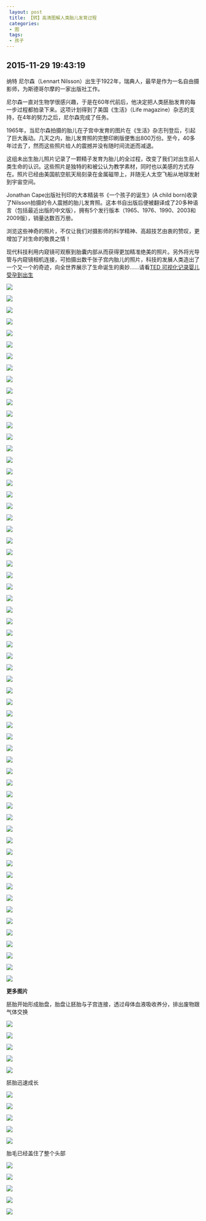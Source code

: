 ```yaml
---
 layout: post
 title: 【转】高清图解人类胎儿发育过程
 categories:
 - 图
 tags:
 - 孩子
---
```


## 2015-11-29 19:43:19

纳特 尼尔森（Lennart Nilsson）出生于1922年，瑞典人，最早是作为一名自由摄影师，为斯德哥尔摩的一家出版社工作。

尼尔森一直对生物学很感兴趣，于是在60年代前后，他决定把人类胚胎发育的每一步过程都拍录下来。这项计划得到了美国《生活》（Life magazine）杂志的支持，在4年的努力之后，尼尔森完成了任务。

1965年，当尼尔森拍摄的胎儿在子宫中发育的图片在《生活》杂志刊登后，引起了巨大轰动。几天之内，胎儿发育照的完整印刷版便售出800万份。至今，40多年过去了，然而这些照片给人的震撼并没有随时间流逝而减退。

这组未出生胎儿照片记录了一颗精子发育为胎儿的全过程，改变了我们对出生前人类生命的认识。这些照片是独特的和被公认为教学素材，同时也以美感的方式存在。照片已经由美国航空航天局刻录在金属磁带上，并随无人太空飞船从地球发射到宇宙空间。

Jonathan Cape出版社刊印的大本精装书《一个孩子的诞生》(A child born)收录了Nilsson拍摄的令人震撼的胎儿发育照。这本书自出版后便被翻译成了20多种语言（包括最近出版的中文版），拥有5个发行版本（1965、1976、1990、2003和2009版），销量达数百万册。

浏览这些神奇的照片，不仅让我们对摄影师的科学精神、高超技艺由衷的赞叹，更增加了对生命的敬畏之情！

现代科技利用内窥镜可观察到胎囊内部从而获得更加精准绝美的照片。另外将光导管与内窥镜相机连接，可拍摄出数千张子宫内胎儿的照片，科技的发展人类造出了一个又一个的奇迹，向全世界展示了生命诞生的奥妙……请看[TED 可视化记录婴儿受孕到出生](http://v.163.com/movie/2012/1/K/U/M8SI7QONP_M8SI7V6KU.html)

![](/pic/胎儿发育_003.jpg)

![](/pic/胎儿发育_004.jpg)

![](/pic/胎儿发育_005.jpg)

![](/pic/胎儿发育_005_1.jpg)

![](/pic/胎儿发育_006.jpg)

![](/pic/胎儿发育_007.jpg)

![](/pic/胎儿发育_008.jpg)

![](/pic/胎儿发育_009.jpg)

![](/pic/胎儿发育_010.jpg)

![](/pic/胎儿发育_011.jpg)

![](/pic/胎儿发育_012.jpg)

![](/pic/胎儿发育_013.jpg)

![](/pic/胎儿发育_014.jpg)

![](/pic/胎儿发育_015.jpg)

![](/pic/胎儿发育_016.jpg)

![](/pic/胎儿发育_017.jpg)

![](/pic/胎儿发育_018.jpg)

![](/pic/胎儿发育_019.jpg)

![](/pic/胎儿发育_020.jpg)

![](/pic/胎儿发育_021.jpg)

![](/pic/胎儿发育_022.jpg)

![](/pic/胎儿发育_023.jpg)

![](/pic/胎儿发育_024.jpg)

![](/pic/胎儿发育_025.jpg)

![](/pic/胎儿发育_026.jpg)

![](/pic/胎儿发育_027.jpg)

![](/pic/胎儿发育_028.jpg)

![](/pic/胎儿发育_029.jpg)

![](/pic/胎儿发育_030.jpg)

![](/pic/胎儿发育_031.jpg)

![](/pic/胎儿发育_032.jpg)

![](/pic/胎儿发育_033.jpg)

![](/pic/胎儿发育_034.jpg)

![](/pic/胎儿发育_035.jpg)

![](/pic/胎儿发育_036.jpg)

![](/pic/胎儿发育_037.jpg)

![](/pic/胎儿发育_038.jpg)

![](/pic/胎儿发育_038-1.jpg)

![](/pic/胎儿发育_038-2.jpg)

![](/pic/胎儿发育_039.jpg)

![](/pic/胎儿发育_040.jpg)

![](/pic/胎儿发育_040-1.jpg)

![](/pic/胎儿发育_040-2.jpg)

![](/pic/胎儿发育_041.jpg)

![](/pic/胎儿发育_042.jpg)

![](/pic/胎儿发育_043.jpg)

![](/pic/胎儿发育_043-1.jpg)

![](/pic/胎儿发育_044.jpg)

![](/pic/胎儿发育_045.jpg)

![](/pic/胎儿发育_046.jpg)

![](/pic/胎儿发育_046-1.jpg)

![](/pic/胎儿发育_047.jpg)

![](/pic/胎儿发育_048.jpg)

![](/pic/胎儿发育_048-1.jpg)

![](/pic/胎儿发育_048-2.jpg)

![](/pic/胎儿发育_049.jpg)

![](/pic/胎儿发育_050.jpg)

![](/pic/胎儿发育_051.jpg)

![](/pic/胎儿发育_051-1.jpg)

![](/pic/胎儿发育_052.jpg)

![](/pic/胎儿发育_053.jpg)


__更多图片__

胚胎开始形成胎盘，胎盘让胚胎与子宫连接，透过母体血液吸收养分，排出废物跟气体交换

![](/pic/胎儿发育-01.jpg)

![](/pic/胎儿发育-02.jpg)

![](/pic/胎儿发育-03.jpg)

![](/pic/胎儿发育-04.jpg)

![](/pic/胎儿发育-05.jpg)


胚胎迅速成长

![](/pic/胎儿发育-06.jpg)

![](/pic/胎儿发育-07.jpg)

![](/pic/胎儿发育-08.jpg)

![](/pic/胎儿发育-09.jpg)

![](/pic/胎儿发育-10.jpg)


胎毛已经盖住了整个头部

![](/pic/胎儿发育-11.jpg)

![](/pic/胎儿发育-12.jpg)

![](/pic/胎儿发育-13.jpg)

![](/pic/胎儿发育-14.jpg)

![](/pic/胎儿发育-15.jpg)

